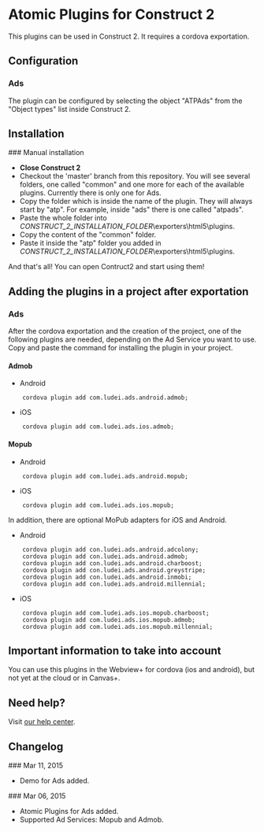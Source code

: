 Atomic Plugins for Construct 2
==================

This plugins can be used in Construct 2. It requires a cordova exportation. 

## Configuration

### Ads

The plugin can be configured by selecting the object "ATPAds" from the "Object types" list inside Construct 2.

## Installation

### Manual installation

* **Close Construct 2**
* Checkout the 'master' branch from this repository. You will see several folders, one called "common" and one more for each of the available plugins. Currently there is only one for Ads. 
* Copy the folder which is inside the name of the plugin. They will always start by "atp". For example, inside "ads" there is one called "atpads". 
* Paste the whole folder into *_CONSTRUCT_2_INSTALLATION_FOLDER_*\exporters\html5\plugins.
* Copy the content of the "common" folder. 
* Paste it inside the "atp" folder you added in *_CONSTRUCT_2_INSTALLATION_FOLDER_*\exporters\html5\plugins.

And that's all! You can open Contruct2 and start using them! 

## Adding the plugins in a project after exportation 

### Ads 

After the cordova exportation and the creation of the project, one of the following plugins are needed, depending on the Ad Service you want to use. Copy and paste the command for installing the plugin in your project. 

#### Admob 

* Android
```
	cordova plugin add com.ludei.ads.android.admob;
```
* iOS
```
	cordova plugin add com.ludei.ads.ios.admob; 
```
#### Mopub
* Android
```
	cordova plugin add com.ludei.ads.android.mopub;
```
* iOS
```
	cordova plugin add com.ludei.ads.ios.mopub;
```
In addition, there are optional MoPub adapters for iOS and Android.

* Android
```
	cordova plugin add con.ludei.ads.android.adcolony;
	cordova plugin add con.ludei.ads.android.admob;
	cordova plugin add con.ludei.ads.android.charboost;
	cordova plugin add con.ludei.ads.android.greystripe;
	cordova plugin add con.ludei.ads.android.inmobi;
	cordova plugin add con.ludei.ads.android.millennial;
```
* iOS 
```
	cordova plugin add com.ludei.ads.ios.mopub.charboost;
	cordova plugin add com.ludei.ads.ios.mopub.admob;
	cordova plugin add com.ludei.ads.ios.mopub.millennial;
```
## Important information to take into account 

You can use this plugins in the Webview+ for cordova (ios and android), but not yet at the cloud or in Canvas+. 

## Need help?

Visit [our help center](https://support.ludei.com).

## Changelog

### Mar 11, 2015
* Demo for Ads added. 

### Mar 06, 2015
* Atomic Plugins for Ads added. 
* Supported Ad Services: Mopub and Admob. 

